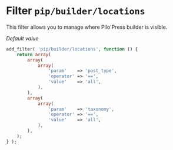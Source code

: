 # Filter `pip/builder/locations`

This filter allows you to manage where Pilo'Press builder is visible.

_Default value_
```php
add_filter( 'pip/builder/locations', function () {
    return array(
        array(
            array(
                'param'    => 'post_type',
                'operator' => '==',
                'value'    => 'all',
            ),
        ),
        array(
            array(
                'param'    => 'taxonomy',
                'operator' => '==',
                'value'    => 'all',
            ),
        ),
    );
} );
```
